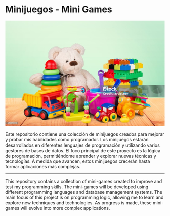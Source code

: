 # Minijuegos - Mini Games

![Navbar](./game.jpg)

Este repositorio contiene una colección de minijuegos creados para mejorar y probar mis habilidades como programador. Los minijuegos estarán desarrollados en diferentes lenguajes de programación y utilizando varios gestores de bases de datos. El foco principal de este proyecto es la lógica de programación, permitiéndome aprender y explorar nuevas técnicas y tecnologías. A medida que avancen, estos minijuegos crecerán hasta formar aplicaciones más complejas.

---

This repository contains a collection of mini-games created to improve and test my programming skills. The mini-games will be developed using different programming languages and database management systems. The main focus of this project is on programming logic, allowing me to learn and explore new techniques and technologies. As progress is made, these mini-games will evolve into more complex applications.
